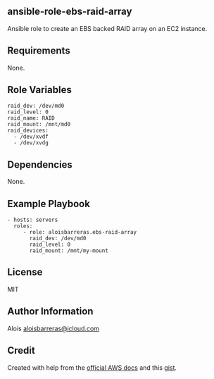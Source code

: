 ansible-role-ebs-raid-array
---------------------------
Ansible role to create an EBS backed RAID array on an EC2 instance.

Requirements
------------

None.

Role Variables
--------------

    raid_dev: /dev/md0
    raid_level: 0
    raid_name: RAID
    raid_mount: /mnt/md0
    raid_devices:
      - /dev/xvdf
      - /dev/xvdg

Dependencies
------------

None.

Example Playbook
----------------

    - hosts: servers
      roles:
         - role: aloisbarreras.ebs-raid-array
           raid_dev: /dev/md0
           raid_level: 0
           raid_mount: /mnt/my-mount

License
-------

MIT

Author Information
------------------

Alois <aloisbarreras@icloud.com>

Credit
------
Created with help from the [official AWS docs](https://docs.aws.amazon.com/AWSEC2/latest/UserGuide/raid-config.html) and this [gist](https://gist.github.com/akabe/7d85b610c6005d08d655b0666ae8afe2).
